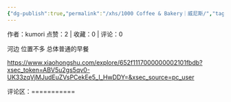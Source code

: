 ```yaml
---
{"dg-publish":true,"permalink":"/xhs/1000 Coffee & Bakery｜威尼斯/","tags":["rednote","威尼斯"]}
---
```


作者：kumori
点赞：2   |   收藏：0   |   评论：0

河边 位置不多 总体普通的早餐

https://www.xiaohongshu.com/explore/652f1117000000002101fbdb?xsec_token=ABV5u2gs5qv0-UK33zqVjMJudEuZVsPCekEe5_I_HwDDY=&xsec_source=pc_user

评论区：===========

